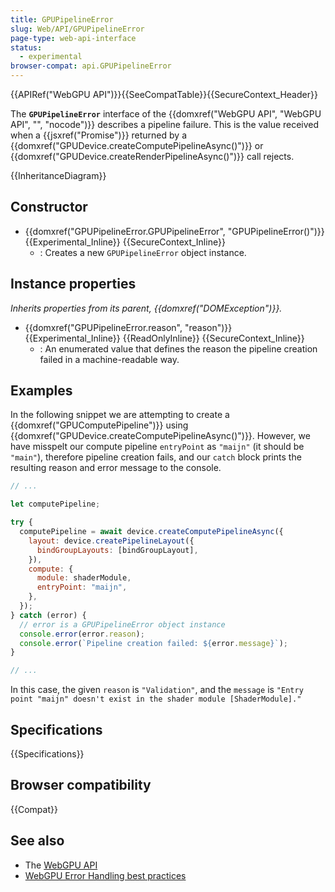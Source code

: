 ```yaml
---
title: GPUPipelineError
slug: Web/API/GPUPipelineError
page-type: web-api-interface
status:
  - experimental
browser-compat: api.GPUPipelineError
---
```


{{APIRef("WebGPU API")}}{{SeeCompatTable}}{{SecureContext_Header}}

The **`GPUPipelineError`** interface of the {{domxref("WebGPU API", "WebGPU API", "", "nocode")}} describes a pipeline failure. This is the value received when a {{jsxref("Promise")}} returned by a {{domxref("GPUDevice.createComputePipelineAsync()")}} or {{domxref("GPUDevice.createRenderPipelineAsync()")}} call rejects.

{{InheritanceDiagram}}

## Constructor

- {{domxref("GPUPipelineError.GPUPipelineError", "GPUPipelineError()")}} {{Experimental_Inline}} {{SecureContext_Inline}}
  - : Creates a new `GPUPipelineError` object instance.

## Instance properties

_Inherits properties from its parent, {{domxref("DOMException")}}._

- {{domxref("GPUPipelineError.reason", "reason")}} {{Experimental_Inline}} {{ReadOnlyInline}} {{SecureContext_Inline}}
  - : An enumerated value that defines the reason the pipeline creation failed in a machine-readable way.

## Examples

In the following snippet we are attempting to create a {{domxref("GPUComputePipeline")}} using {{domxref("GPUDevice.createComputePipelineAsync()")}}. However, we have misspelt our compute pipeline `entryPoint` as `"maijn"` (it should be `"main"`), therefore pipeline creation fails, and our `catch` block prints the resulting reason and error message to the console.

```js
// ...

let computePipeline;

try {
  computePipeline = await device.createComputePipelineAsync({
    layout: device.createPipelineLayout({
      bindGroupLayouts: [bindGroupLayout],
    }),
    compute: {
      module: shaderModule,
      entryPoint: "maijn",
    },
  });
} catch (error) {
  // error is a GPUPipelineError object instance
  console.error(error.reason);
  console.error(`Pipeline creation failed: ${error.message}`);
}

// ...
```

In this case, the given `reason` is `"Validation"`, and the `message` is `"Entry point "maijn" doesn't exist in the shader module [ShaderModule]."`

## Specifications

{{Specifications}}

## Browser compatibility

{{Compat}}

## See also

- The [WebGPU API](/en-US/docs/Web/API/WebGPU_API)
- [WebGPU Error Handling best practices](https://toji.dev/webgpu-best-practices/error-handling)
